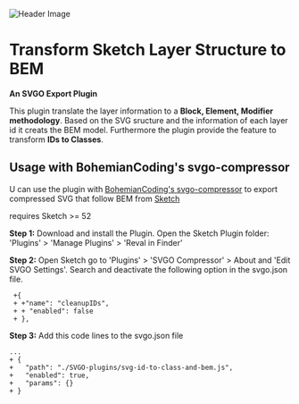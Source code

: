 ![Header Image](https://repository-images.githubusercontent.com/186617526/74d75b80-7676-11e9-8dfa-11c31e1e7615)

# Transform Sketch Layer Structure to BEM
**An SVGO Export Plugin**

This plugin translate the layer information to a **Block, Element, Modifier methodology**.
Based on the SVG sructure and the information of each layer id it creats the BEM model.
Furthermore the plugin provide the feature to transform **IDs to Classes**.


## Usage with BohemianCoding's svgo-compressor

U can use the plugin with [BohemianCoding's svgo-compressor](https://github.com/BohemianCoding/svgo-compressor) to export   compressed SVG that follow BEM from [Sketch](https://www.sketch.com)

requires Sketch >= 52


**Step 1:**
Download and install the Plugin.
Open the Sketch Plugin folder: 'Plugins' > 'Manage Plugins' > 'Reval in Finder'

**Step 2:**
Open Sketch go to 'Plugins' > 'SVGO Compressor' > About and 'Edit SVGO Settings'.
Search and deactivate the following option in the svgo.json file.

```
 +{
 + +"name": "cleanupIDs",
 + + "enabled": false
 + },
```

**Step 3:**
Add this code lines to the svgo.json file
```
...
+ {
+   "path": "./SVGO-plugins/svg-id-to-class-and-bem.js",
+   "enabled": true,
+   "params": {}
+ }

```
